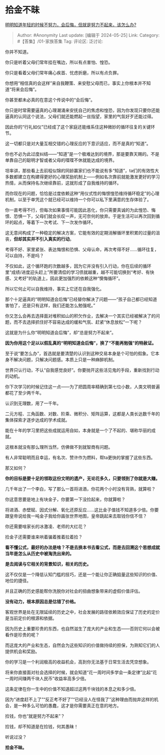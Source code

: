# 拾金不昧
[明明知道年轻的时候不努力，会后悔，但就是努力不起来，该怎么办?](https://www.zhihu.com/question/654660683/answer/3509659912)

> Author: #Anonymity
> Last update: [编辑于 2024-05-25]
> Link:
> Category: #【答集】/01-家族答集 
> Tag: 
> 评论区:
> 泛讨论:

你并不知道。

你只是听着父母们常年挂在嘴边，所以有点害怕、惶恐。

你只是看着父母们常年痛心疾首、忧虑折磨，所以有点负罪。

你想用“相信真的会这样”来自我鞭策、来安慰父母而已，事实上你根本并不知道“将来会后悔”。

你甚至都未必真的在意这个传说中的“会后悔”。

你只是时常需要逼真的心理潮涌来安抚自己的焦虑和惶恐，因为你发现只要你还能逼真的认同这个说法，父母们就还能燃起一丝指望，家里的气氛好歹还能过得。

因此你的“行礼如仪”已经成了这个家庭还能维系住这种微妙的循环往复的关键环节。

这一切都只是对大量互相交错的心理反应的下意识适应，而不是真的“知道”。

你也不必为此过度纠结——“知道”是一个极难达到的境界，那是要靠天赐的。不是单靠自己的聪明才智或者父母的喋喋不休就能达成的境界。

坦率讲，那些看上去前程似锦的同龄赢家们也不能说有多“知道”，ta们的有效性大多数都建立在构建得更好的心理奖励机制上——例如名次靠前就能激发更好的学习热情，从而保持名次继续靠前，这就形成了自我维持的循环。

而你现在的问题，恰恰是过度依赖这种“用仪式性的悔恨惶恐维持循环稳定”的心理机制，以至于单凭这个就已经可以维持一个你可以私下里满意的生存体验了。

你一直考得不行，但每次如果事情可能因此恶化，你只需要真诚的为此惶恐、悔恨、恐惧一下，父母们就会长叹一声，无可奈何的放弃。于是生活可以再次回到循环的起点，等着下一次考试、下一次发作循环。

这无意间构成了一种稳定的解决方案，它能有效的定期消解循环里积累的过量的沮丧，**但却其实并不引入真实的行动**。

考得不好、家里紧张、表达悔恨和恐惧、父母认命，再次考得不好……循环往复，可以自持，不是吗？

不仅如此，这个循环跑的次数越多，因为它并没有引入行动，你在后续的循环里“成绩/进度迎头赶上”所要清偿的学习债就越重，越不可能切换到“考好、有快感、又考好”的轨道上，因此更加强烈的依赖这种“懊悔循环”。

所以它何止可以自我维持，事实上它还在自我强化。

那个十足逼真的“明明知道会后悔”已经替你解决了问题——“孩子自己都已经知道害怕了，还是只有这样，我们还能怎么勉强呢。”

你又怎么会再去选择面对堆积如山的积欠作业，去解决一个其实已经被解决了的问题，而不去选择抓住好不容易达成的缓和气氛、赶紧“休息放松”一下呢？

这就是为什么你“明明知道会后悔”，却“总是努力不起来”。

**因为你用这个足以以假乱真的“明明知道会后悔”，换了“不能再勉强”的特赦证。**

至于说“要怎么办”，首选就是要清楚的认识到这种交易本身是个可怕的假象。它本身不解决问题，只解决问题感。本质上只是一种麻醉机制。

世界只认行动，不认“自我感觉良好”。你要抛开这些活见鬼的手段，重新找到行动的动机。

你下次学习的时候记住这一点——为了把圆周率精确到第七位小数，人类文明普遍都花了至少两千年。

认识到无理数，用了一千年。

二元方程、三角函数、对数、阶乘、微积分、矩阵运算，这都是人类长达数千年的集体探索才逐步达成的学术成就。

能在十年的学习里把这些成就运用自如，本身就是一个了不起的、堪称华丽的成就。

这根本就没有那么理所当然，仿佛做不到就智商有问题。

有人非常聪明而且幸运，有名次、赞许作为燃料，帮ta更快的掌握了这些东西。

那又如何？

**你的目标是要十足的领取这份文明的遗产，无论花多久，只要领到了你就是大赚。**

几千年出了一个李白，写了那么一首将进酒，你花两个小时没有背熟，就算啦？

你这意思要是地上有块金子，你要第一下没捡起来，你就算啦？

将进酒、赤壁赋、因式分解、氧化还原反应……这比金子值钱不知道多少倍。你要跟皇帝说给我一吨金子我给你画张世界地图，皇帝跳起来去取钱你信不信？

你还需要啥家长的冰激凌、老师的大红花？

捡金子还需要谁来哄着骗着推着拉着捡？

**看不懂公式，最好的办法是啥？不是去换本书去看公式，而是去回溯这个思想成就当年是怎么从历史中被淘洗出来的。**

**是去阅读与它相关的背景知识，相关的历史。**

这不仅仅是一个降低认知门槛的技巧，还是一个能让你正确掂量这些知识的价值、地位的捷径。

并且正确的历史感能帮你洗脱你对社会的扭曲想象带来的虚假价值评估。

**没有动力，根本原因总是估错了价格。**

客观世界是处在无限延续的历史之中，社会发展的路径依赖效应保证了历史的定价是当前定价的根源和依据。

因为历史上重要珍贵的东西，也自然滋生了庞大的产业和生态——否则它何以会被看作是珍贵的呢？

而这庞大的产业和生态，自然会为这些知识的价值做持续的担保，为熟知它们的人提供机会和奖励。

你的学习是一个利润极高的收益机会，高到你无法基于日常生活去凭空想象。

将来你直接面对社会选择的时候，就会知道“花一周时间多学会一条定律”比起“花一周时间赚两千块人民币”收益率高多少倍。

这条定律在你一生中的价值不知道超过这两千块钱的本息之和多少倍。

因为“进度赶不上了”“反正考不好了”“已经没人在怪我了”这种理由而抛弃这样的机会，是一种多么可怕的愚蠢，这才是你需要真正在意的地方。

捡钱，你也“就是努力不起来”？

捡钱，却不知道是在捡钱，何其愚昧！

听说过没？

**拾金不昧。**